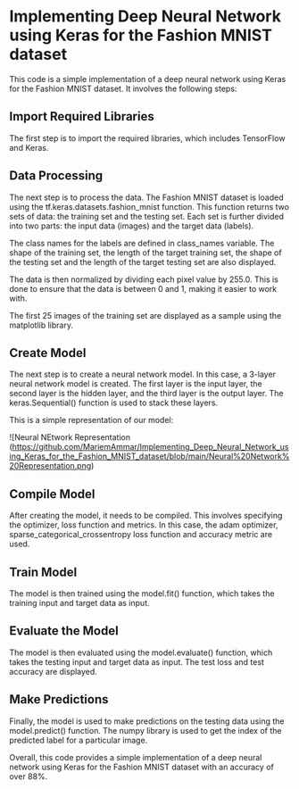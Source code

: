 # Implementing Deep Neural Network using Keras for the Fashion MNIST dataset

This code is a simple implementation of a deep neural network using Keras for the Fashion MNIST dataset. It involves the following steps:

## Import Required Libraries
The first step is to import the required libraries, which includes TensorFlow and Keras.

## Data Processing
The next step is to process the data. The Fashion MNIST dataset is loaded using the tf.keras.datasets.fashion_mnist function. This function returns two sets of data: the training set and the testing set. Each set is further divided into two parts: the input data (images) and the target data (labels).

The class names for the labels are defined in class_names variable. The shape of the training set, the length of the target training set, the shape of the testing set and the length of the target testing set are also displayed.

The data is then normalized by dividing each pixel value by 255.0. This is done to ensure that the data is between 0 and 1, making it easier to work with.

The first 25 images of the training set are displayed as a sample using the matplotlib library.

## Create Model
The next step is to create a neural network model. In this case, a 3-layer neural network model is created. The first layer is the input layer, the second layer is the hidden layer, and the third layer is the output layer. The keras.Sequential() function is used to stack these layers.


This is a simple representation of our model:

![Neural NEtwork Representation (https://github.com/MariemAmmar/Implementing_Deep_Neural_Network_using_Keras_for_the_Fashion_MNIST_dataset/blob/main/Neural%20Network%20Representation.png)


## Compile Model
After creating the model, it needs to be compiled. This involves specifying the optimizer, loss function and metrics. In this case, the adam optimizer, sparse_categorical_crossentropy loss function and accuracy metric are used.

## Train Model
The model is then trained using the model.fit() function, which takes the training input and target data as input.

## Evaluate the Model
The model is then evaluated using the model.evaluate() function, which takes the testing input and target data as input. The test loss and test accuracy are displayed.

## Make Predictions
Finally, the model is used to make predictions on the testing data using the model.predict() function. The numpy library is used to get the index of the predicted label for a particular image.

Overall, this code provides a simple implementation of a deep neural network using Keras for the Fashion MNIST dataset with an accuracy of over 88%.
